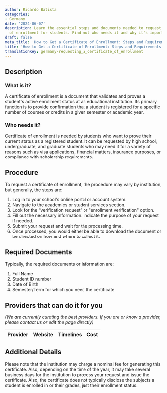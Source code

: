 ```yaml
---
author: Ricardo Batista
categories:
- Germany
date: '2024-06-07'
description: Learn the essential steps and documents needed to request a certificate
  of enrollment for students. Find out who needs it and why it's important.
draft: false
meta_title: 'How to Get a Certificate of Enrollment: Steps and Requirements'
title: 'How to Get a Certificate of Enrollment: Steps and Requirements'
translationKey: germany-requesting_a_certificate_of_enrollment
---
```


## Description
### What is it?
A certificate of enrollment is a document that validates and proves a student's active enrollment status at an educational institution. Its primary function is to provide confirmation that a student is registered for a specific number of courses or credits in a given semester or academic year.
### Who needs it?
Certificate of enrollment is needed by students who want to prove their current status as a registered student. It can be requested by high school, undergraduate, and graduate students who may need it for a variety of reasons such as visa applications, financial matters, insurance purposes, or compliance with scholarship requirements.

## Procedure
To request a certificate of enrollment, the procedure may vary by institution, but generally, the steps are:

1. Log in to your school's online portal or account system. 
2. Navigate to the academics or student services section.
3. Look for the “verification request” or "enrollment verification" option.
4. Fill out the necessary information. Indicate the purpose of your request if needed.
5. Submit your request and wait for the processing time.
6. Once processed, you would either be able to download the document or be directed on how and where to collect it. 

## Required Documents
Typically, the required documents or information are:

1. Full Name
2. Student ID number
3. Date of Birth
4. Semester/Term for which you need the certificate

## Providers that can do it for you
_(We are currently curating the best providers. If you are or know a provider, please contact us or edit the page directly)_

| Provider        |     Website     |     Timelines    |       Cost      |
| --------------- | --------------- |  :-------------: | :-------------: |

## Additional Details
Please note that the institution may charge a nominal fee for generating this certificate. Also, depending on the time of the year, it may take several business days for the institution to process your request and issue the certificate. Also, the certificate does not typically disclose the subjects a student is enrolled in or their grades, just their enrollment status.